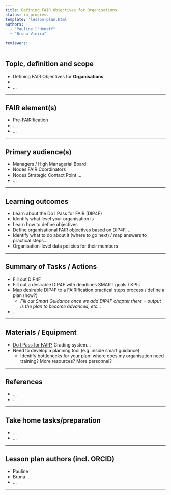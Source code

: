 ```yaml
---
title: Defining FAIR Objectives for Organisations
status: in_progress
template: 'lesson-plan.html'
authors:
  - "Pauline l'Henaff"
  - "Bruna Vieira"
    
reviewers:
--- 
```


## Topic, definition and scope

* Defining FAIR Objectives for **Organisations**
* 
* …

---

## FAIR element(s)

* Pre-FAIRification
* …
* …

---

## Primary audience(s)

* Managers / High Managerial Board
* Nodes FAIR Coordinators
* Nodes Strategic Contact Point …
* …

---

## Learning outcomes

* Learn about the Do I Pass for FAIR (DIP4F)
* Identify what level your organisation is
* Learn how to define objectives
* Define organisational FAIR objectives based on DIP4F, …
* Identify what to do about it (where to go next) / map answers to practical steps…
* Organisation-level data policies for their members

---

## Summary of Tasks / Actions

* Fill out DIP4F
* Fill out a desirable DIP4F with deadlines SMART goals / KPIs
* Map desirable DIP4F to a FAIRification practical steps process / define a plan (how?)
    * _Fill out Smart Guidance once we add DIP4F chapter there = output is the plan to become advanced, etc…_
* …

---

## Materials / Equipment

* [Do I Pass for FAIR?](https://www.lcrdm.nl/files/lcrdm/2020-10/Do-IPASS-for-FAIR.pdf) Grading system…
* Need to develop a planning tool (e.g. inside smart guidance)
    * Identify bottlenecks for your plan: where does my organisation need training? More resources? More personnel?

---

## References

*  …
* …

---

## Take home tasks/preparation

* …
* …

---

## Lesson plan authors (incl. ORCID)

* Pauline
* Bruna…
* …

---

